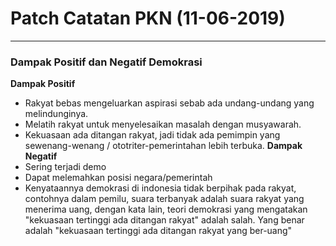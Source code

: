 # Patch Catatan PKN (11-06-2019)
---

### Dampak Positif dan Negatif Demokrasi
**Dampak Positif**
- Rakyat bebas mengeluarkan aspirasi sebab ada undang-undang yang melindunginya.
- Melatih rakyat untuk menyelesaikan masalah dengan musyawarah.
- Kekuasaan ada ditangan rakyat, jadi tidak ada pemimpin yang sewenang-wenang / ototriter-pemerintahan lebih terbuka.
**Dampak Negatif**
- Sering terjadi demo
- Dapat melemahkan posisi negara/pemerintah
- Kenyataannya demokrasi di indonesia tidak berpihak pada rakyat, contohnya dalam pemilu, suara terbanyak adalah suara rakyat yang menerima uang, dengan kata lain, teori demokrasi yang mengatakan "kekuasaan tertinggi ada ditangan rakyat" adalah salah. Yang benar adalah "kekuasaan tertinggi ada ditangan rakyat yang ber-uang"